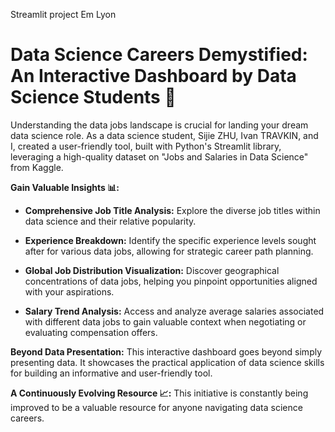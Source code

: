 Streamlit project Em Lyon
# Data Science Careers Demystified: An Interactive Dashboard by Data Science Students 🚀

Understanding the data jobs landscape is crucial for landing your dream data science role. As a data science student, Sijie ZHU, Ivan TRAVKIN, and I, created a user-friendly tool, built with Python's Streamlit library, leveraging a high-quality dataset on "Jobs and Salaries in Data Science" from Kaggle.

**Gain Valuable Insights 📊:**

- **Comprehensive Job Title Analysis:** Explore the diverse job titles within data science and their relative popularity.

- **Experience Breakdown:** Identify the specific experience levels sought after for various data jobs, allowing for strategic career path planning.

- **Global Job Distribution Visualization:** Discover geographical concentrations of data jobs, helping you pinpoint opportunities aligned with your aspirations.

- **Salary Trend Analysis:** Access and analyze average salaries associated with different data jobs to gain valuable context when negotiating or evaluating compensation offers.

**Beyond Data Presentation:**
This interactive dashboard goes beyond simply presenting data. It showcases the practical application of data science skills for building an informative and user-friendly tool.

**A Continuously Evolving Resource 📈:**
This initiative is constantly being improved to be a valuable resource for anyone navigating data science careers.

